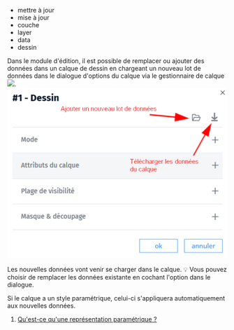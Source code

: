 - mettre à jour
- mise à jour
- couche
- layer
- data
- dessin

Dans le module d'édition, il est possible de remplacer ou ajouter des données dans un calque de dessin en chargeant un nouveau lot de données dans le dialogue d'options du calque via le gestionnaire de calque <img class="icon" src = "../../img/configuration.svg" />.
![](../../img/options.png)

Les nouvelles données vont venir se charger dans le calque. 
💡 Vous pouvez choisir de remplacer les données existante en cochant l'option dans le dialogue.

Si le calque a un style paramétrique, celui-ci s'appliquera automatiquement aux nouvelles données.

1. [Qu'est-ce qu'une représentation paramétrique ?](../symboliser/Qu'est-ce_qu'une_représentation_paramétrique.md)
